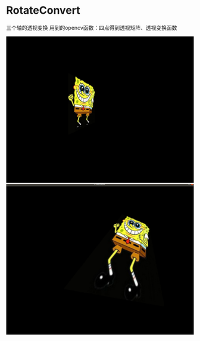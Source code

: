 # RotateConvert
三个轴的透视变换
用到的opencv函数：四点得到透视矩阵、透视变换函数

![image text](https://github.com/Youjiangbaba/RotateConvert/blob/master/photo/2019-01-22%2016-26-00%20%E7%9A%84%E5%B1%8F%E5%B9%95%E6%88%AA%E5%9B%BE.png)
![image text](https://github.com/Youjiangbaba/RotateConvert/blob/master/photo/2019-01-22%2016-26-20%20%E7%9A%84%E5%B1%8F%E5%B9%95%E6%88%AA%E5%9B%BE.png)
